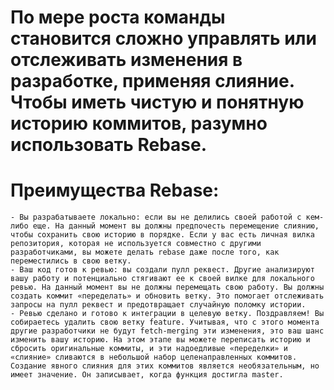 # По мере роста команды становится сложно управлять или отслеживать изменения в разработке, применяя слияние. Чтобы иметь чистую и понятную историю коммитов,       разумно использовать Rebase.

# Преимущества Rebase:

    - Вы разрабатываете локально: если вы не делились своей работой с кем-либо еще. На данный момент вы должны предпочесть перемещение слиянию, чтобы сохранить свою историю в порядке. Если у вас есть личная вилка репозитория, которая не используется совместно с другими разработчиками, вы можете делать rebase даже после того, как переместились в свою ветку.
    - Ваш код готов к ревью: вы создали пулл реквест. Другие анализируют вашу работу и потенциально стягивают ее к своей вилке для локального ревью. На данный момент вы не должны перемещать свою работу. Вы должны создать коммит «переделать» и обновить ветку. Это помогает отслеживать запросы на пулл реквест и предотвращает случайную поломку истории.
    - Ревью сделано и готово к интеграции в целевую ветку. Поздравляем! Вы собираетесь удалить свою ветку feature. Учитывая, что с этого момента другие разработчики не будут fetch-merging эти изменения, это ваш шанс изменить вашу историю. На этом этапе вы можете переписать историю и сбросить оригинальные коммиты, и эти надоедливые «переделки» и «слияние» сливаются в небольшой набор целенаправленных коммитов. Создание явного слияния для этих коммитов является необязательным, но имеет значение. Он записывает, когда функция достигла master.